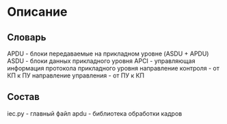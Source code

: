 ﻿# Описание

## Словарь

APDU - блоки передаваемые на прикладном уровне (ASDU + APDU)
ASDU - блоки данных прикладного уровня 
APCI - управляющая информация протокола прикладного уровня
направление контроля - от КП к ПУ
направление управления - от ПУ к КП


## Состав

iec.py - главный файл
apdu - библиотека обработки кадров